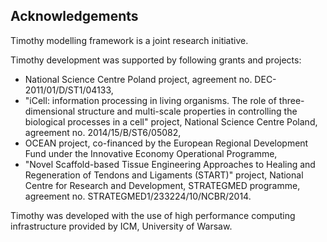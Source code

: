 ## Acknowledgements

Timothy modelling framework is a joint research initiative.

Timothy development was supported by following grants and projects:
- National Science Centre Poland project, agreement no. DEC-2011/01/D/ST1/04133,
- "iCell: information processing in living organisms. The role of three-dimensional structure and multi-scale properties in controlling the biological processes in a cell" project, National Science Centre Poland, agreement no. 2014/15/B/ST6/05082,
- OCEAN project, co-financed by the European Regional Development Fund under the Innovative Economy Operational Programme,
- "Novel Scaffold-based Tissue Engineering Approaches to Healing and Regeneration of Tendons and Ligaments (START)" project, National Centre for Research and Development, STRATEGMED programme, agreement no. STRATEGMED1/233224/10/NCBR/2014.

Timothy was developed with the use of high performance computing infrastructure provided by ICM, University of Warsaw.
